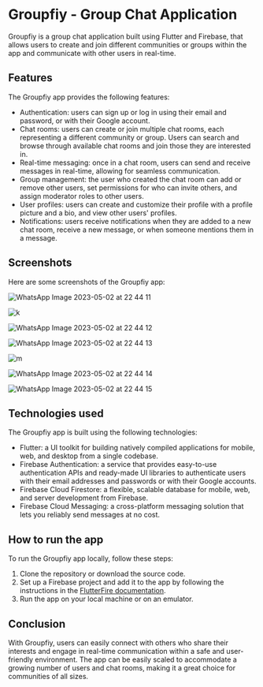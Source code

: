 # Groupfiy - Group Chat Application

Groupfiy is a group chat application built using Flutter and Firebase, that allows users to create and join different communities or groups within the app and communicate with other users in real-time.

## Features

The Groupfiy app provides the following features:

- Authentication: users can sign up or log in using their email and password, or with their Google account.
- Chat rooms: users can create or join multiple chat rooms, each representing a different community or group. Users can search and browse through available chat rooms and join those they are interested in.
- Real-time messaging: once in a chat room, users can send and receive messages in real-time, allowing for seamless communication.
- Group management: the user who created the chat room can add or remove other users, set permissions for who can invite others, and assign moderator roles to other users.
- User profiles: users can create and customize their profile with a profile picture and a bio, and view other users' profiles.
- Notifications: users receive notifications when they are added to a new chat room, receive a new message, or when someone mentions them in a message.

## Screenshots

Here are some screenshots of the Groupfiy app:


![WhatsApp Image 2023-05-02 at 22 44 11](https://user-images.githubusercontent.com/115409919/235738709-ab64d17d-4cb8-46dc-ae7f-8f66180eb4b3.jpg)


![k](https://user-images.githubusercontent.com/115409919/235738901-e48d4ac6-4709-432c-b739-c03ce1bc46f0.jpg)

![WhatsApp Image 2023-05-02 at 22 44 12](https://user-images.githubusercontent.com/115409919/235738994-e0a31c17-e573-44ec-87a3-72895219e84d.jpg)


![WhatsApp Image 2023-05-02 at 22 44 13](https://user-images.githubusercontent.com/115409919/235739152-f65c749d-3e6f-4b96-b31b-100a9d6e46ce.jpg)


![m](https://user-images.githubusercontent.com/115409919/235739297-551605f3-df70-47e3-ab11-17d8f3d5450a.jpg)


![WhatsApp Image 2023-05-02 at 22 44 14](https://user-images.githubusercontent.com/115409919/235739336-afcfdd88-817e-4ece-a4b5-c4737a565a6d.jpg)


![WhatsApp Image 2023-05-02 at 22 44 15](https://user-images.githubusercontent.com/115409919/235739411-f0e88629-12f1-4673-8c11-2705a5b04748.jpg)



## Technologies used

The Groupfiy app is built using the following technologies:

- Flutter: a UI toolkit for building natively compiled applications for mobile, web, and desktop from a single codebase.
- Firebase Authentication: a service that provides easy-to-use authentication APIs and ready-made UI libraries to authenticate users with their email addresses and passwords or with their Google accounts.
- Firebase Cloud Firestore: a flexible, scalable database for mobile, web, and server development from Firebase.
- Firebase Cloud Messaging: a cross-platform messaging solution that lets you reliably send messages at no cost.

## How to run the app

To run the Groupfiy app locally, follow these steps:

1. Clone the repository or download the source code.
2. Set up a Firebase project and add it to the app by following the instructions in the [FlutterFire documentation](https://firebase.flutter.dev/docs/overview/).
3. Run the app on your local machine or on an emulator.

## Conclusion

With Groupfiy, users can easily connect with others who share their interests and engage in real-time communication within a safe and user-friendly environment. The app can be easily scaled to accommodate a growing number of users and chat rooms, making it a great choice for communities of all sizes.

